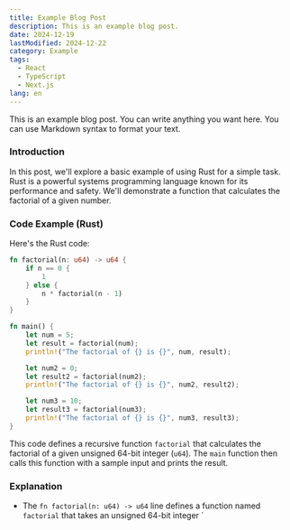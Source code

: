 ```yaml
---
title: Example Blog Post
description: This is an example blog post.
date: 2024-12-19
lastModified: 2024-12-22
category: Example
tags:
  - React
  - TypeScript
  - Next.js
lang: en
---
```


This is an example blog post. You can write anything you want here. You can use Markdown syntax to format your text.

### Introduction

In this post, we'll explore a basic example of using Rust for a simple task. Rust is a powerful systems programming language known for its performance and safety. We'll demonstrate a function that calculates the factorial of a given number.

### Code Example (Rust)

Here's the Rust code:

```rust
fn factorial(n: u64) -> u64 {
    if n == 0 {
        1
    } else {
        n * factorial(n - 1)
    }
}

fn main() {
    let num = 5;
    let result = factorial(num);
    println!("The factorial of {} is {}", num, result);

    let num2 = 0;
    let result2 = factorial(num2);
    println!("The factorial of {} is {}", num2, result2);

    let num3 = 10;
    let result3 = factorial(num3);
    println!("The factorial of {} is {}", num3, result3);
}
```

This code defines a recursive function `factorial` that calculates the factorial of a given unsigned 64-bit integer (`u64`). The `main` function then calls this function with a sample input and prints the result.

### Explanation

*   The `fn factorial(n: u64) -> u64` line defines a function named `factorial` that takes an unsigned 64-bit integer `
